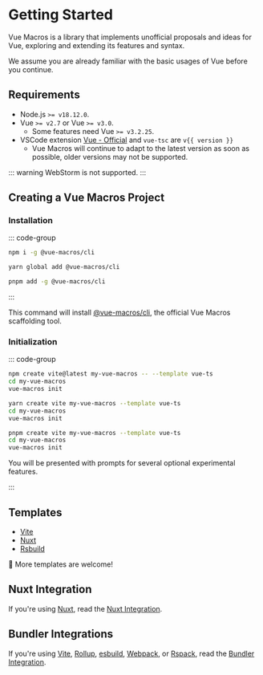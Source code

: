 <script setup>
import { version } from 'vue-tsc/package.json'
</script>

# Getting Started

Vue Macros is a library that implements unofficial proposals and ideas for Vue,
exploring and extending its features and syntax.

We assume you are already familiar with the basic usages of Vue before you continue.

## Requirements

- Node.js `>= v18.12.0`.
- Vue `>= v2.7` or Vue `>= v3.0`.
  - Some features need Vue `>= v3.2.25`.
- VSCode extension [Vue - Official](https://marketplace.visualstudio.com/items?itemName=Vue.volar) and `vue-tsc` are <code>v{{ version }}</code>
  - Vue Macros will continue to adapt to the latest version as soon as possible, older versions may not be supported.

::: warning
WebStorm is not supported.
:::

## Creating a Vue Macros Project

### Installation

::: code-group

```bash [npm]
npm i -g @vue-macros/cli
```

```bash [yarn]
yarn global add @vue-macros/cli
```

```bash [pnpm]
pnpm add -g @vue-macros/cli
```

:::

This command will install [@vue-macros/cli](https://github.com/vue-macros/vue-macros-cli), the official Vue Macros scaffolding tool.

### Initialization

::: code-group

```bash [npm]
npm create vite@latest my-vue-macros -- --template vue-ts
cd my-vue-macros
vue-macros init
```

```bash [yarn]
yarn create vite my-vue-macros --template vue-ts
cd my-vue-macros
vue-macros init
```

```bash [pnpm]
pnpm create vite my-vue-macros --template vue-ts
cd my-vue-macros
vue-macros init
```

You will be presented with prompts for several optional experimental features.

:::

## Templates

- [Vite](https://github.com/vue-macros/vite)
- [Nuxt](https://github.com/vue-macros/nuxt)
- [Rsbuild](https://github.com/vue-macros/vue3-rsbuild)

🌟 More templates are welcome!

## Nuxt Integration

If you're using [Nuxt](https://nuxt.com/), read the [Nuxt Integration](./nuxt-integration.md).

## Bundler Integrations

If you're using [Vite](https://vitejs.dev/), [Rollup](https://rollupjs.org/), [esbuild](https://esbuild.github.io/), [Webpack](https://webpack.js.org/), or [Rspack](https://www.rspack.dev/), read the [Bundler Integration](./bundler-integration.md).
